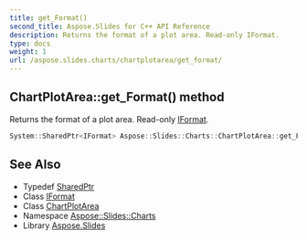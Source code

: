 ```yaml
---
title: get_Format()
second_title: Aspose.Slides for C++ API Reference
description: Returns the format of a plot area. Read-only IFormat.
type: docs
weight: 1
url: /aspose.slides.charts/chartplotarea/get_format/
---
```

## ChartPlotArea::get_Format() method


Returns the format of a plot area. Read-only [IFormat](../../iformat/).

```cpp
System::SharedPtr<IFormat> Aspose::Slides::Charts::ChartPlotArea::get_Format() override
```

## See Also

* Typedef [SharedPtr](../../../system/sharedptr/)
* Class [IFormat](../../iformat/)
* Class [ChartPlotArea](../)
* Namespace [Aspose::Slides::Charts](../../)
* Library [Aspose.Slides](../../../)